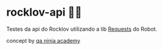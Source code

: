 # rocklov-api 🎸🤖

Testes da api do Rocklov utilizando a lib [Requests](https://marketsquare.github.io/robotframework-requests/doc/RequestsLibrary.html) do Robot.

concept by [qa ninja academy](https://qaninja.academy/)

